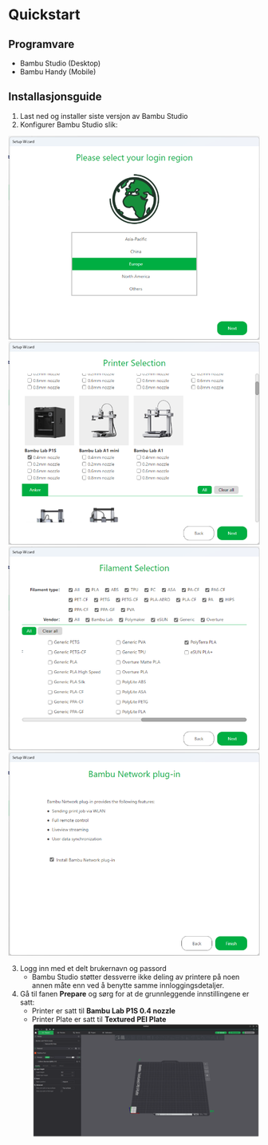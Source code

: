 # Quickstart

## Programvare

* Bambu Studio (Desktop)
* Bambu Handy (Mobile)

## Installasjonsguide
1. Last ned og installer siste versjon av Bambu Studio
2. Konfigurer Bambu Studio slik: 

![Image](/img/Install_Step_1.png)
![Image](/img/Install_Step_2.png)
![Image](/img/Install_Step_3.png)
![Image](/img/Install_Step_4.png)

3. Logg inn med et delt brukernavn og passord
   - Bambu Studio støtter dessverre ikke deling av printere på noen annen måte enn ved å benytte samme innloggingsdetaljer. 
4. Gå til fanen **Prepare** og sørg for at de grunnleggende innstillingene er satt:
   - Printer er satt til **Bambu Lab P1S 0.4 nozzle**
   - Printer Plate er satt til **Textured PEI Plate**
![Image](/img/Default_Settings.png)

